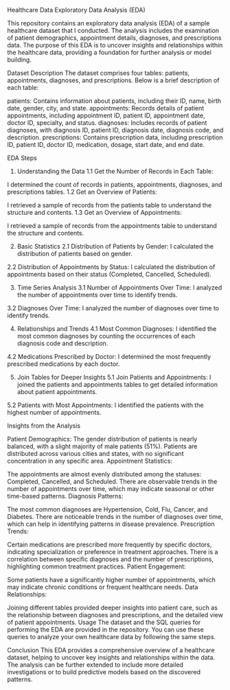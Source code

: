Healthcare Data Exploratory Data Analysis (EDA)

This repository contains an exploratory data analysis (EDA) of a sample healthcare dataset that I conducted.
The analysis includes the examination of patient demographics, appointment details, diagnoses, and prescriptions data. 
The purpose of this EDA is to uncover insights and relationships within the healthcare data, providing a foundation for 
further analysis or model building.

Dataset Description
The dataset comprises four tables: patients, appointments, diagnoses, and prescriptions. Below is a brief description 
of each table:

patients: Contains information about patients, including their ID, name, birth date, gender, city, and state.
appointments: Records details of patient appointments, including appointment ID, patient ID, appointment date, doctor ID, specialty, and status.
diagnoses: Includes records of patient diagnoses, with diagnosis ID, patient ID, diagnosis date, diagnosis code, and description.
prescriptions: Contains prescription data, including prescription ID, patient ID, doctor ID, medication, dosage, start date, and end date.

EDA Steps
1. Understanding the Data
1.1 Get the Number of Records in Each Table:

I determined the count of records in patients, appointments, diagnoses, and prescriptions tables.
1.2 Get an Overview of Patients:

I retrieved a sample of records from the patients table to understand the structure and contents.
1.3 Get an Overview of Appointments:

I retrieved a sample of records from the appointments table to understand the structure and contents.

2. Basic Statistics
2.1 Distribution of Patients by Gender:
I calculated the distribution of patients based on gender.

2.2 Distribution of Appointments by Status:
I calculated the distribution of appointments based on their status (Completed, Cancelled, Scheduled).

3. Time Series Analysis
3.1 Number of Appointments Over Time:
I analyzed the number of appointments over time to identify trends.

3.2 Diagnoses Over Time:
I analyzed the number of diagnoses over time to identify trends.

4. Relationships and Trends
4.1 Most Common Diagnoses:
I identified the most common diagnoses by counting the occurrences of each diagnosis code and description.

4.2 Medications Prescribed by Doctor:
I determined the most frequently prescribed medications by each doctor.

5. Join Tables for Deeper Insights
5.1 Join Patients and Appointments:
I joined the patients and appointments tables to get detailed information about patient appointments.

5.2 Patients with Most Appointments:
I identified the patients with the highest number of appointments.


Insights from the Analysis

Patient Demographics:
The gender distribution of patients is nearly balanced, with a slight majority of male patients (51%).
Patients are distributed across various cities and states, with no significant concentration in any specific area.
Appointment Statistics:

The appointments are almost evenly distributed among the statuses: Completed, Cancelled, and Scheduled.
There are observable trends in the number of appointments over time, which may indicate seasonal or other time-based patterns.
Diagnosis Patterns:

The most common diagnoses are Hypertension, Cold, Flu, Cancer, and Diabetes.
There are noticeable trends in the number of diagnoses over time, which can help in identifying patterns in disease prevalence.
Prescription Trends:

Certain medications are prescribed more frequently by specific doctors, indicating specialization or preference in treatment approaches.
There is a correlation between specific diagnoses and the number of prescriptions, highlighting common treatment practices.
Patient Engagement:

Some patients have a significantly higher number of appointments, which may indicate chronic conditions or frequent healthcare needs.
Data Relationships:

Joining different tables provided deeper insights into patient care, such as the relationship between diagnoses and prescriptions, and the detailed view of patient appointments.
Usage
The dataset and the SQL queries for performing the EDA are provided in the repository. You can use these queries to analyze your own healthcare data by following the same steps.

Conclusion
This EDA provides a comprehensive overview of a healthcare dataset, helping to uncover key insights and relationships within the data. The analysis can be further extended to include
more detailed investigations or to build predictive models based on the discovered patterns.

